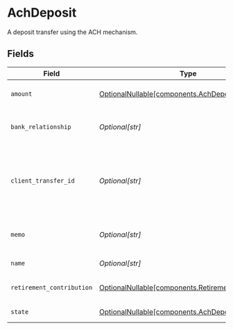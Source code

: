 # AchDeposit

A deposit transfer using the ACH mechanism.


## Fields

| Field                                                                                                                              | Type                                                                                                                               | Required                                                                                                                           | Description                                                                                                                        | Example                                                                                                                            |
| ---------------------------------------------------------------------------------------------------------------------------------- | ---------------------------------------------------------------------------------------------------------------------------------- | ---------------------------------------------------------------------------------------------------------------------------------- | ---------------------------------------------------------------------------------------------------------------------------------- | ---------------------------------------------------------------------------------------------------------------------------------- |
| `amount`                                                                                                                           | [OptionalNullable[components.AchDepositAmount]](../../models/components/achdepositamount.md)                                       | :heavy_minus_sign:                                                                                                                 | The amount to deposit in USD.                                                                                                      | {<br/>"value": "100.00"<br/>}                                                                                                      |
| `bank_relationship`                                                                                                                | *Optional[str]*                                                                                                                    | :heavy_minus_sign:                                                                                                                 | The bank relationship to be used for the ACH deposit.                                                                              | accounts/01H8FB90ZRRFWXB4XC2JPJ1D4Y/bankRelationships/651ef9de0dee00240813e60e                                                     |
| `client_transfer_id`                                                                                                               | *Optional[str]*                                                                                                                    | :heavy_minus_sign:                                                                                                                 | The external identifier supplied by the API caller. Each request must have a unique pairing of `client_transfer_id` and `account`. | 179dcd33-49f8-4615-989c-560fb387c4fd                                                                                               |
| `memo`                                                                                                                             | *Optional[str]*                                                                                                                    | :heavy_minus_sign:                                                                                                                 | The memo that will appear on the customer's bank statement.                                                                        | ACH                                                                                                                                |
| `name`                                                                                                                             | *Optional[str]*                                                                                                                    | :heavy_minus_sign:                                                                                                                 | The resource name of the ACH deposit.                                                                                              | accounts/01H8FB90ZRRFWXB4XC2JPJ1D4Y/achDeposits/20230817000319                                                                     |
| `retirement_contribution`                                                                                                          | [OptionalNullable[components.RetirementContribution]](../../models/components/retirementcontribution.md)                           | :heavy_minus_sign:                                                                                                                 | The retirement contribution details.                                                                                               |                                                                                                                                    |
| `state`                                                                                                                            | [OptionalNullable[components.AchDepositState]](../../models/components/achdepositstate.md)                                         | :heavy_minus_sign:                                                                                                                 | The current state of the ACH deposit.                                                                                              |                                                                                                                                    |